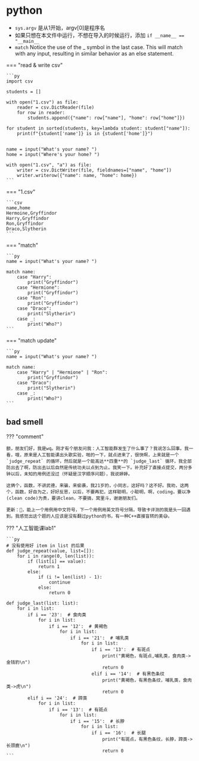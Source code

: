 # python

- `sys.argv` 是从1开始，argv[0]是程序名
- 如果只想在本文件中运行，不想在导入的时候运行，添加 `if __name__ == "__main__`
- `match` Notice the use of the _ symbol in the last case. This will match with any input, resulting in similar behavior as an else statement.

=== "read & write csv"

    ```py
    import csv

    students = []

    with open("1.csv") as file:
        reader = csv.DictReader(file)
        for row in reader:
            students.append({"name": row["name"], "home": row["home"]})

    for student in sorted(students, key=lambda student: student["name"]):
        print(f"{student['name']} is in {student['home']}")


    name = input("What's your name? ")
    home = input("Where's your home? ")

    with open("1.csv", "a") as file:
        writer = csv.DictWriter(file, fieldnames=["name", "home"])
        writer.writerow({"name": name, "home": home})
    ```

=== "1.csv"

    ```csv
    name,home
    Hermoine,Gryffindor
    Harry,Gryffindor
    Ron,Gryffindor
    Draco,Slytherin
    ```


=== "match"

    ```py
    name = input("What's your name? ")

    match name: 
        case "Harry":
            print("Gryffindor")
        case "Hermione":
            print("Gryffindor")
        case "Ron": 
            print("Gryffindor")
        case "Draco":
            print("Slytherin")
        case _:
            print("Who?")
    ```

=== "match update"

    ```py
    name = input("What's your name? ")

    match name: 
        case "Harry" | "Hermione" | "Ron":
            print("Gryffindor")
        case "Draco":
            print("Slytherin")
        case _:
            print("Who?")
    ```

## bad smell

??? "comment"

    额，朋友们好，我是wq。刚才有个朋友问我：人工智能群发生了什么事了？我说怎么回事。我一看，哦，原来是人工智能课出头歌实验，啪的一下，就点进来了，很快啊，上来就是一个 `judge_repeat` 的循环，然后就是一个能高达**四重**的 `judge_last` 循环，我全部防出去了啊，防出去以后自然是传统功夫以点到为止。我笑一下。补充好了直接点提交，两分多钟以后，未知的用例还没过（怀疑是汉字顺序问题），我说婷婷。

    这俩个，函数，不讲武德，来骗，来偷袭，我21岁的，小同志，这好吗？这不好。我劝，这两个，函数，好自为之，好好反思，以后，不要再犯，这样聪明，小聪明，啊，coding，要以净(clean code)为贵，要讲clean，不要搞，窝里斗，谢谢朋友们。

    更新：🤬，能上一个用例用中文符号，下一个用例用英文符号分隔，导致卡评测的我是头一回遇到。我感觉出这个题的人应该是没有翻过python的书，有一种C++直接盲转的美😅。



??? "人工智能课lab1"

    ```py
    # 没有使用好 item in list 的后果
    def judge_repeat(value, list=[]):
        for i in range(0, len(list)):
            if (list[i] == value):
                return 1
            else:
                if (i != len(list) - 1):
                    continue
                else:
                    return 0

    def judge_last(list: list):
        for i in list:
            if i == '23':  # 食肉类
                for i in list:
                    if i == '12':  # 黄褐色
                        for i in list:
                            if i == '21':  # 哺乳类
                                for i in list:
                                    if i == '13':  # 有斑点
                                        print("黄褐色，有斑点,哺乳类，食肉类->金钱豹\n")
                                        return 0
                                    elif i == '14':  # 有黑色条纹
                                        print("黄褐色，有黑色条纹，哺乳类，食肉类->虎\n")
                                        return 0
            elif i == '24':  # 蹄类
                for i in list:
                    if i == '13':  # 有斑点
                        for i in list:
                            if i == '15':  # 长脖
                                for i in list:
                                    if i == '16':  # 长腿
                                        print("有斑点，有黑色条纹，长脖，蹄类->长颈鹿\n")
                                        return 0
    ```


